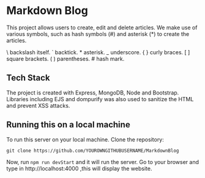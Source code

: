 # Markdown Blog

This project allows users to create, edit and delete articles. We make use of various symbols, such as hash symbols (#) and asterisk (\*) to create the articles.

\\ backslash itself.
\` backtick. \* asterisk.
\_ underscore.
\{ \} curly braces.
\[ \] square brackets.
\( \) parentheses.
\# hash mark.

## Tech Stack

The project is created with Express, MongoDB, Node and Bootstrap. Libraries including EJS and dompurify was also used to sanitize the HTML and prevent XSS attacks.

## Running this on a local machine

To run this server on your local machine. Clone the repository:

```
git clone https://github.com/YOUROWNGITHUBUSERNAME/MarkdownBlog
```

Now, run `npm run devStart` and it will run the server. Go to your browser and type in http://localhost:4000 ,this will display the website.
<br>
<br>
